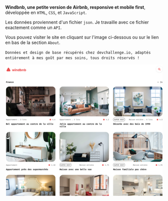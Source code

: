 **Windbnb, une petite version de Airbnb, responsive et mobile first**, développée en `HTML`, `CSS`, et `JavaScript`.

Les données proviennent d'un fichier `json`. Je travaille avec ce fichier exactement comme un `API`. 

Vous pouvez visiter le site en cliquant sur l'image ci-dessous ou sur le lien en bas de la section `About`.

`Données et design de base récupérés chez devchallenge.io, adaptés entièrement à mes goût par mes soins, tous droits réservés !`

<a href = "https://yousoumar.github.io/js-windbnb"><img src = "images/screenshot.png"></img></a>




  

